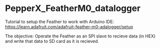 # PepperX_FeatherM0_datalogger

Tutorial to setup the Feather to work with Arduino IDE:
https://learn.adafruit.com/adafruit-feather-m0-adalogger/setup

The objective: Operate the Feather as an SPI slave to recieve data (in HEX) and write that data to SD card as it is recieved.
